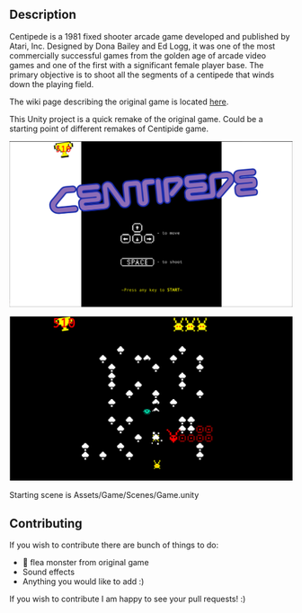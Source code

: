 ## Description
Centipede is a 1981 fixed shooter arcade game developed and published by Atari, Inc. Designed by Dona Bailey and Ed Logg, it was one of the most commercially successful games from the golden age of arcade video games and one of the first with a significant female player base. The primary objective is to shoot all the segments of a centipede that winds down the playing field.  

The wiki page describing the original game is located [here](https://en.wikipedia.org/wiki/Centipede_(video_game)).
  
This Unity project is a quick remake of the original game. Could be a starting point of different remakes of Centipide game.

![screenshot1](Screenshots/Screenshot_2.png)  

![screenshot2](Screenshots/Screenshot_1.png)

Starting scene is Assets/Game/Scenes/Game.unity

## Contributing
If you wish to contribute there are bunch of things to do:
* :space_invader: flea monster from original game
* Sound effects
* Anything you would like to add :)

If you wish to contribute I am happy to see your pull requests! :)
